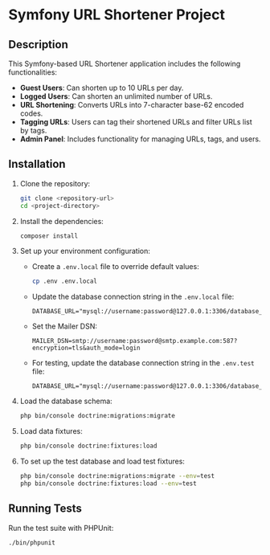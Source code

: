 # Symfony URL Shortener Project

## Description

This Symfony-based URL Shortener application includes the following functionalities:

- **Guest Users**: Can shorten up to 10 URLs per day.
- **Logged Users**: Can shorten an unlimited number of URLs.
- **URL Shortening**: Converts URLs into 7-character base-62 encoded codes.
- **Tagging URLs**: Users can tag their shortened URLs and filter URLs list by tags.
- **Admin Panel**: Includes functionality for managing URLs, tags, and users.

## Installation

1. Clone the repository:
   ```bash
   git clone <repository-url>
   cd <project-directory>
   ```

2. Install the dependencies:
   ```bash
   composer install
   ```

3. Set up your environment configuration:
   - Create a `.env.local` file to override default values:
     ```bash
     cp .env .env.local
     ```
   - Update the database connection string in the `.env.local` file:
     ```
     DATABASE_URL="mysql://username:password@127.0.0.1:3306/database_name"
     ```
   - Set the Mailer DSN:
     ```
     MAILER_DSN=smtp://username:password@smtp.example.com:587?encryption=tls&auth_mode=login
     ```

   - For testing, update the database connection string in the `.env.test` file:
     ```
     DATABASE_URL="mysql://username:password@127.0.0.1:3306/database_name"
     ```

4. Load the database schema:
   ```bash
   php bin/console doctrine:migrations:migrate
   ```

5. Load data fixtures:
   ```bash
   php bin/console doctrine:fixtures:load
   ```

6. To set up the test database and load test fixtures:
   ```bash
   php bin/console doctrine:migrations:migrate --env=test
   php bin/console doctrine:fixtures:load --env=test
   ```

## Running Tests

Run the test suite with PHPUnit:
```bash
./bin/phpunit
```

